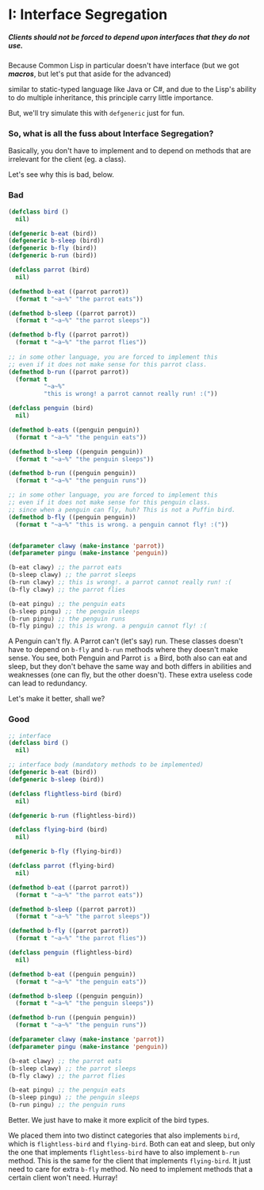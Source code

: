 # I: Interface Segregation

##### Clients should not be forced to depend upon interfaces that they do not use.

Because Common Lisp in particular doesn't have interface (but we got ***macros***, but let's put that aside for the advanced)

 similar to static-typed language like Java or C#, and due to the Lisp's ability to do multiple inheritance, this principle carry little importance.

But, we'll try simulate this with `defgeneric` just for fun.

### So, what is all the fuss about Interface Segregation?
Basically, you don't have to implement and to depend on methods that are irrelevant for the client (eg. a class).

Let's see why this is bad, below.

### Bad

```lisp
(defclass bird ()
  nil)

(defgeneric b-eat (bird))
(defgeneric b-sleep (bird))
(defgeneric b-fly (bird))
(defgeneric b-run (bird))

(defclass parrot (bird)
  nil)

(defmethod b-eat ((parrot parrot))
  (format t "~a~%" "the parrot eats"))

(defmethod b-sleep ((parrot parrot))
  (format t "~a~%" "the parrot sleeps"))

(defmethod b-fly ((parrot parrot))
  (format t "~a~%" "the parrot flies"))
  
;; in some other language, you are forced to implement this
;; even if it does not make sense for this parrot class.
(defmethod b-run ((parrot parrot))
  (format t
          "~a~%"
          "this is wrong! a parrot cannot really run! :("))

(defclass penguin (bird)
  nil)

(defmethod b-eats ((penguin penguin))
  (format t "~a~%" "the penguin eats"))

(defmethod b-sleep ((penguin penguin))
  (format t "~a~%" "the penguin sleeps"))

(defmethod b-run ((penguin penguin))
  (format t "~a~%" "the penguin runs"))

;; in some other language, you are forced to implement this
;; even if it does not make sense for this penguin class.
;; since when a penguin can fly, huh? This is not a Puffin bird.
(defmethod b-fly ((penguin penguin))
  (format t "~a~%" "this is wrong. a penguin cannot fly! :("))


(defparameter clawy (make-instance 'parrot))
(defparameter pingu (make-instance 'penguin))

(b-eat clawy) ;; the parrot eats
(b-sleep clawy) ;; the parrot sleeps
(b-run clawy) ;; this is wrong!. a parrot cannot really run! :(
(b-fly clawy) ;; the parrot flies

(b-eat pingu) ;; the penguin eats
(b-sleep pingu) ;; the penguin sleeps
(b-run pingu) ;; the penguin runs
(b-fly pingu) ;; this is wrong. a penguin cannot fly! :(
```

A Penguin can't fly. A Parrot can't (let's say) run. These classes doesn't have to depend on `b-fly` and `b-run` methods where they doesn't make sense. You see, both Penguin and Parrot `is a` Bird, both also can eat and sleep, but they don't behave the same way and both differs in abilities and weaknesses (one can fly, but the other doesn't). These extra useless code can lead to redundancy.

Let's make it better, shall we?

### Good

```lisp
;; interface
(defclass bird ()
  nil)

;; interface body (mandatory methods to be implemented)
(defgeneric b-eat (bird))
(defgeneric b-sleep (bird))

(defclass flightless-bird (bird)
  nil)

(defgeneric b-run (flightless-bird))

(defclass flying-bird (bird)
  nil)

(defgeneric b-fly (flying-bird))

(defclass parrot (flying-bird)
  nil)

(defmethod b-eat ((parrot parrot))
  (format t "~a~%" "the parrot eats"))

(defmethod b-sleep ((parrot parrot))
  (format t "~a~%" "the parrot sleeps"))

(defmethod b-fly ((parrot parrot))
  (format t "~a~%" "the parrot flies"))

(defclass penguin (flightless-bird)
  nil)

(defmethod b-eat ((penguin penguin))
  (format t "~a~%" "the penguin eats"))

(defmethod b-sleep ((penguin penguin))
  (format t "~a~%" "the penguin sleeps"))

(defmethod b-run ((penguin penguin))
  (format t "~a~%" "the penguin runs"))

(defparameter clawy (make-instance 'parrot))
(defparameter pingu (make-instance 'penguin))

(b-eat clawy) ;; the parrot eats
(b-sleep clawy) ;; the parrot sleeps
(b-fly clawy) ;; the parrot flies

(b-eat pingu) ;; the penguin eats
(b-sleep pingu) ;; the penguin sleeps
(b-run pingu) ;; the penguin runs

```

Better. We just have to make it more explicit of the bird types.

We placed them into two distinct categories that also implements `bird`, which is `flightless-bird` and `flying-bird`. Both can eat and sleep, but only the one that implements `flightless-bird` have to also implement `b-run` method. This is the same for the client that implements `flying-bird`. It just need to care for extra `b-fly` method. No need to implement methods that a certain client won't need. Hurray!


